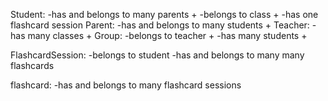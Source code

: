Student:
    -has and belongs to many parents +
    -belongs to class +
    -has one flashcard session
Parent:
    -has and belongs to many students +
Teacher:
    -has many classes +
Group:
    -belongs to teacher +
    -has many students +

FlashcardSession:
    -belongs to student 
    -has and belongs to many many flashcards 

flashcard:
    -has and belongs to many flashcard sessions 
